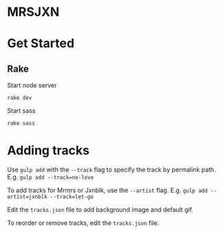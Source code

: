 # MRSJXN

# Get Started

## Rake

Start node server
```
rake dev
```

Start sass
```
rake sass
```

# Adding tracks

Use `gulp add` with the `--track` flag to specify the track by permalink path.
E.g. `gulp add --track=no-love`

To add tracks for Mrmrs or Jxnblk, use the `--artist` flag.
E.g. `gulp add --artist=jxnblk --track=let-go`

Edit the `tracks.json` file to add background image and default gif.

To reorder or remove tracks, edit the `tracks.json` file.

